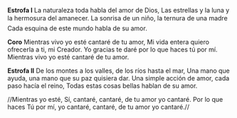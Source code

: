 **Estrofa I**
La naturaleza toda habla del amor de Dios,
Las estrellas y la luna y la hermosura del amanecer.
La sonrisa de un niño, la ternura de una madre
Cada esquina de este mundo habla de su amor.

**Coro**
Mientras vivo yo esté cantaré de tu amor,
Mi vida entera quiero ofrecerla a ti, mi Creador.
Yo gracias te daré por lo que haces tú por mí.
Mientras vivo yo esté cantaré de tu amor.

**Estrofa II**
De los montes a los valles, de los ríos hasta el mar,
Una mano que ayuda, una mano que su paz quisiera dar.
Una simple acción de amor, cada paso hacía el reino,
Todas estas cosas bellas hablan de su amor.

//Mientras yo esté,
Sí, cantaré, cantaré, de tu amor yo cantaré.
Por lo que haces Tú por mí, yo cantaré,
cantaré, de tu amor yo cantaré.//